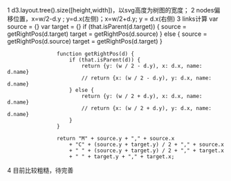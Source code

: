 1 d3.layout.tree().size([height,width])，以svg高度为树图的宽度；
2 nodes偏移位置，x=w/2-d.y ; y=d.x(左侧)；x=w/2+d.y; y = d.x(右侧)
3 links计算
  var source = {}
                    var target = {}
                    if (that.isParent(d.target)) {
                        source = getRightPos(d.target)
                        target = getRightPos(d.source)
                    } else {
                        source = getRightPos(d.source)
                        target = getRightPos(d.target)
                    }

                    function getRightPos(d) {
                        if (that.isParent(d)) {
                            return {y: (w / 2 - d.y), x: d.x, name: d.name}
                            // return {x: (w / 2 - d.y), y: d.x, name: d.name}
                        } else {
                            return {y: (w / 2 + d.y), x: d.x, name: d.name}
                            // return {x: (w / 2 + d.y), y: d.x, name: d.name}
                        }
                    }

                    return "M" + source.y + "," + source.x
                        + "C" + (source.y + target.y) / 2 + "," + source.x
                        + " " + (source.y + target.y) / 2 + "," + target.x
                        + " " + target.y + "," + target.x;

4 目前比较粗糙，待完善